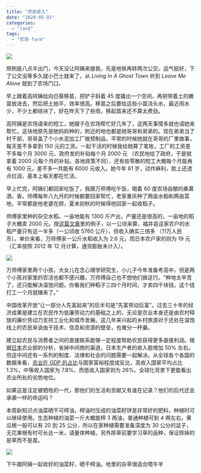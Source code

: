 ```yaml
---
title: "农民收入"
date: "2020-05-03"
categories: 
  - "land"
tags: 
  - "农场-farm"
---
```

![](https://f000.backblazeb2.com/file/quietpark/Screen-Shot-2020-05-03-at-1.56.08-PM-1.png)

照例是八点半出门，今天没让阿姨来接我，先是地铁再转两次公交。运气挺好，下了公交没等多久就小巴士就来了，从 _Living In A Ghost Town_ 听到 _Leave Me Alone_ 就到了农场门口。

早上跟着高阿姨给向日葵移苗，把铲子斜着 45 度撬出一个空间，再把带着土的嫩苗放进去，然后把土拍平，效率很高。移苗之后要给这些小苗浇头水，最近雨水少，不少土都结块了，好在昨天下了些雨，移起苗来还不算太费劲。

高阿姨是农场请来的短工，她嫂子在农场帮忙好几年了，这两天事情多就也请她来帮忙。这块地原先是她妈妈种的，附近的地也都是她哥哥和弟弟的。现在弟弟当了村干部，哥哥盖了个小水泥加工厂做预制品，平常的时候她就在哥哥的厂里做事，每天差不多拿到 150 元的工资。一起干活的时候我给她算了笔账，工厂的工资差不多每个月 3000 元、政府发的补贴每个月 2000 元 （农民地给了政府，于是就拿着 2000 元每个月的补贴，各地政策不同）、还有些零散的短工大概每个月能再有 1000 元，差不多一共能有 6000 元收入。她今年 61 岁，动作麻利，脸上还透点红润，基本上每天都在忙活。

早上忙完，阿姨们都回家吃饭了，我跟万师傅吃午饭，喝着 60 度农场自酿的桑葚酒，香。师傅每年八九月的时候都要回家帮忙，老家重庆种了两亩水稻和两亩菜地，平常都是他老婆在顾，夏末初秋的时候得他回家一起收稻子。

师傅家里种的杂交水稻，一亩地能有 1300 斤产出，产量还是很高的，一亩地的稻子大概卖 2000 元。按[这篇文章](https://www.japantimes.co.jp/news/2012/03/30/business/how-much-money-do-rice-farmers-need-to-make-from-farming/#.Xq4kutMzafc)里的例子，以一公顷来算，福井县这家农户的水稻产量只有这一半多（一公顷收 5760 公斤），但收入确实三倍多 （11万人民币）。单价来看，万师傅家一公斤水稻收入为 2.6 元，而日本农户家的则为 19 元（汇率按照 2012 年 12 月计算，通货膨胀未计入）。

![](https://f000.backblazeb2.com/file/quietpark/price.png)

万师傅家里两个小孩，大女儿在念心理学研究生，小儿子今年准备考高中，但是两个小孩对家里的农活也都不感兴趣，万师傅自己也不想他们做这行。“种地太辛苦了，还只能解决温饱问题。你看我们种稻子三四个月时间，才卖四千块钱，这个钱打工一个月就赚来了。”

中国改革开放“让一部分人先富起来”的后半句是“先富带动后富”。过去三十年的经济成果是建立在农民作为低廉劳动力的基础之上的，无论是农业本身还是由农村释放的廉价劳动力支持工业化和城市发展。这几年来兴起的乡村旅游对于还处在温饱线上的农民来说由于技术、信息和资源的壁垒，也难分一杯羹。

建立起农民与消费者之间的直接联系能够一定程度帮助农民获得更多直接利润。根据[日本](https://www.maff.go.jp/e/data/publish/attach/pdf/index-58.pdf)农业部的分析，省掉中间商的渠道，日本生产者的收入能增加 50% 左右。但这中间还有一系列的制度、法律和社会的问题需要一起解决。从全球各个各国的数据来看，[农业在 GDP 的占比](https://data.worldbank.org/indicator/NV.AGR.TOTL.ZS)与国家富裕程度成反比，高收入国家平均占比 1.3%，中等收入国家为 7.8%，而低收入国家则为 26%。全球化背景下更能看出农业所处的劣势地位。

如果这是注定被牺牲的一代，那他们的生活和贡献又有谁在记录？他们的后代还会承袭一样的命运吗？

本周新知识点油菜晒干可榨油，榨油时压成的油菜籽饼是非常好的肥料，种植时可以继续使用。生态种植的油菜一斤大概能榨 3 两油，普通种植可到 4 两左右。黄瓜根一般可以有 20 到 25 公分，所以在家种植需要准备深度为 30 公分的盆子，无花果根有时可长达一米，请量体种植。另外除草前要学习草的品种，保证除掉的是草而不是苗。


![](https://f000.backblazeb2.com/file/quietpark/Screen-Shot-2020-05-03-at-1.48.59-PM-1.png)



下午跟阿姨一起收好的油菜籽，晒干榨油。地里的杂草很适合喂牛羊

